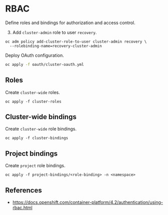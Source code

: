 # RBAC

Define roles and bindings for authorization and access control.

3. Add `cluster-admin` role to user `recovery`.

```
oc adm policy add-cluster-role-to-user cluster-admin recovery \
  --rolebinding-name=recovery-cluster-admin
```

Deploy OAuth configuration.

```bash
oc apply -f oauth/cluster-oauth.yml
```

## Roles

Create `cluster-wide` roles.

```
oc apply -f cluster-roles
```

## Cluster-wide bindings

Create `cluster-wide` role bindings.

```
oc apply -f cluster-bindings
```

## Project bindings

Create `project` role bindings.

```
oc apply -f project-bindings/<role-binding> -n <namespace>
```

## References

- https://docs.openshift.com/container-platform/4.2/authentication/using-rbac.html
